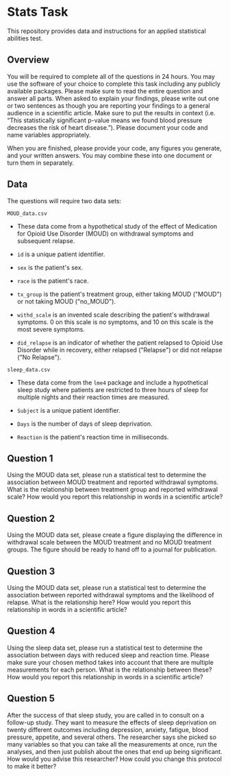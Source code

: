 
# Stats Task

This repository provides data and instructions for an applied statistical abilities test.

## Overview

You will be required to complete all of the questions in 24 hours. You may use the software of your choice to complete this task including any publicly available packages. Please make sure to read the entire question and answer all parts. When asked to explain your findings, please write out one or two sentences as though you are reporting your findings to a general audience in a scientific article. Make sure to put the results in context (i.e. “This statistically significant p-value means we found blood pressure decreases the risk of heart disease.”). Please document your code and name variables appropriately.

When you are finished, please provide your code, any figures you generate, and your written answers. You may combine these into one document or turn them in separately.

## Data

The questions will require two data sets:

`MOUD_data.csv`

-   These data come from a hypothetical study of the effect of Medication for Opioid Use Disorder (MOUD) on withdrawal symptoms and subsequent relapse.

-   `id` is a unique patient identifier.

-   `sex` is the patient's sex.

-   `race` is the patient's race.

-   `tx_group` is the patient's treatment group, either taking MOUD ("MOUD") or not taking MOUD ("no_MOUD").

-   `withd_scale` is an invented scale describing the patient's withdrawal symptoms. 0 on this scale is no symptoms, and 10 on this scale is the most severe symptoms.

-   `did_relapse` is an indicator of whether the patient relapsed to Opioid Use Disorder while in recovery, either relapsed ("Relapse") or did not relapse ("No Relapse").

`sleep_data.csv`

-   These data come from the `lme4` package and include a hypothetical sleep study where patients are restricted to three hours of sleep for multiple nights and their reaction times are measured.

-   `Subject` is a unique patient identifier.

-   `Days` is the number of days of sleep deprivation.

-   `Reaction` is the patient's reaction time in milliseconds.

## Question 1

Using the MOUD data set, please run a statistical test to determine the association between MOUD treatment and reported withdrawal symptoms. What is the relationship between treatment group and reported withdrawal scale? How would you report this relationship in words in a scientific article?

## Question 2

Using the MOUD data set, please create a figure displaying the difference in withdrawal scale between the MOUD treatment and no MOUD treatment groups. The figure should be ready to hand off to a journal for publication.

## Question 3

Using the MOUD data set, please run a statistical test to determine the association between reported withdrawal symptoms and the likelihood of relapse. What is the relationship here? How would you report this relationship in words in a scientific article?

## Question 4

Using the sleep data set, please run a statistical test to determine the association between days with reduced sleep and reaction time. Please make sure your chosen method takes into account that there are multiple measurements for each person. What is the relationship between these? How would you report this relationship in words in a scientific article?

## Question 5

After the success of that sleep study, you are called in to consult on a follow-up study. They want to measure the effects of sleep deprivation on twenty different outcomes including depression, anxiety, fatigue, blood pressure, appetite, and several others. The researcher says she picked so many variables so that you can take all the measurements at once, run the analyses, and then just publish about the ones that end up being significant. How would you advise this researcher? How could you change this protocol to make it better?


